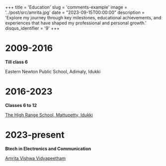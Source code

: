 +++
title = 'Education'
slug = 'comments-example'
image = '../post/src/amrita.jpg'
date = "2023-09-15T00:00:00"
description = 'Explore my journey through key milestones, educational achievements, and experiences that have shaped my professional and personal growth.'
disqus_identifier = '9'
+++
# 2009-2016

**Till class 6**

Eastern Newton Public School, Adimaly, Idukki

# 2016-2023

**Classes 6 to 12**

[The High Range School, Mattupetty, Idukki](https://www.highrangeschool.com/)

# 2023-present

**Btech in Electronics and Communication**


[Amrita Vishwa Vidyapeetham](https://www.amrita.edu/campus/amritapuri/)
